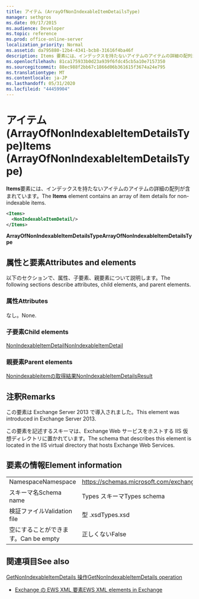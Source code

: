 ```yaml
---
title: アイテム (ArrayOfNonIndexableItemDetailsType)
manager: sethgros
ms.date: 09/17/2015
ms.audience: Developer
ms.topic: reference
ms.prod: office-online-server
localization_priority: Normal
ms.assetid: da795880-12b4-4341-bcb8-31616f4ba46f
description: Items 要素には、インデックスを持たないアイテムのアイテムの詳細の配列が含まれています。
ms.openlocfilehash: 81ca175933b0d23a939f6fdc45cb5a10e7157350
ms.sourcegitcommit: 88ec988f2bb67c1866d06b361615f3674a24e795
ms.translationtype: MT
ms.contentlocale: ja-JP
ms.lasthandoff: 05/31/2020
ms.locfileid: "44459904"
---
```

# <a name="items-arrayofnonindexableitemdetailstype"></a><span data-ttu-id="38d52-103">アイテム (ArrayOfNonIndexableItemDetailsType)</span><span class="sxs-lookup"><span data-stu-id="38d52-103">Items (ArrayOfNonIndexableItemDetailsType)</span></span>

<span data-ttu-id="38d52-104">**Items**要素には、インデックスを持たないアイテムのアイテムの詳細の配列が含まれています。</span><span class="sxs-lookup"><span data-stu-id="38d52-104">The **Items** element contains an array of item details for non-indexable items.</span></span> 
  
```XML
<Items>
  <NonIndexableItemDetail/>
</Items>
```

 <span data-ttu-id="38d52-105">**ArrayOfNonIndexableItemDetailsType**</span><span class="sxs-lookup"><span data-stu-id="38d52-105">**ArrayOfNonIndexableItemDetailsType**</span></span>
## <a name="attributes-and-elements"></a><span data-ttu-id="38d52-106">属性と要素</span><span class="sxs-lookup"><span data-stu-id="38d52-106">Attributes and elements</span></span>

<span data-ttu-id="38d52-107">以下のセクションで、属性、子要素、親要素について説明します。</span><span class="sxs-lookup"><span data-stu-id="38d52-107">The following sections describe attributes, child elements, and parent elements.</span></span>
  
### <a name="attributes"></a><span data-ttu-id="38d52-108">属性</span><span class="sxs-lookup"><span data-stu-id="38d52-108">Attributes</span></span>

<span data-ttu-id="38d52-109">なし。</span><span class="sxs-lookup"><span data-stu-id="38d52-109">None.</span></span>
  
### <a name="child-elements"></a><span data-ttu-id="38d52-110">子要素</span><span class="sxs-lookup"><span data-stu-id="38d52-110">Child elements</span></span>

[<span data-ttu-id="38d52-111">NonIndexableItemDetail</span><span class="sxs-lookup"><span data-stu-id="38d52-111">NonIndexableItemDetail</span></span>](nonindexableitemdetail.md)
  
### <a name="parent-elements"></a><span data-ttu-id="38d52-112">親要素</span><span class="sxs-lookup"><span data-stu-id="38d52-112">Parent elements</span></span>

[<span data-ttu-id="38d52-113">Nonindexableitemの取得結果</span><span class="sxs-lookup"><span data-stu-id="38d52-113">NonIndexableItemDetailsResult</span></span>](nonindexableitemdetailsresult.md)
  
## <a name="remarks"></a><span data-ttu-id="38d52-114">注釈</span><span class="sxs-lookup"><span data-stu-id="38d52-114">Remarks</span></span>

<span data-ttu-id="38d52-115">この要素は Exchange Server 2013 で導入されました。</span><span class="sxs-lookup"><span data-stu-id="38d52-115">This element was introduced in Exchange Server 2013.</span></span>
  
<span data-ttu-id="38d52-116">この要素を記述するスキーマは、Exchange Web サービスをホストする IIS 仮想ディレクトリに置かれています。</span><span class="sxs-lookup"><span data-stu-id="38d52-116">The schema that describes this element is located in the IIS virtual directory that hosts Exchange Web Services.</span></span>
  
## <a name="element-information"></a><span data-ttu-id="38d52-117">要素の情報</span><span class="sxs-lookup"><span data-stu-id="38d52-117">Element information</span></span>

|||
|:-----|:-----|
|<span data-ttu-id="38d52-118">Namespace</span><span class="sxs-lookup"><span data-stu-id="38d52-118">Namespace</span></span>  <br/> |https://schemas.microsoft.com/exchange/services/2006/types  <br/> |
|<span data-ttu-id="38d52-119">スキーマ名</span><span class="sxs-lookup"><span data-stu-id="38d52-119">Schema name</span></span>  <br/> |<span data-ttu-id="38d52-120">Types スキーマ</span><span class="sxs-lookup"><span data-stu-id="38d52-120">Types schema</span></span>  <br/> |
|<span data-ttu-id="38d52-121">検証ファイル</span><span class="sxs-lookup"><span data-stu-id="38d52-121">Validation file</span></span>  <br/> |<span data-ttu-id="38d52-122">型 .xsd</span><span class="sxs-lookup"><span data-stu-id="38d52-122">Types.xsd</span></span>  <br/> |
|<span data-ttu-id="38d52-123">空にすることができます。</span><span class="sxs-lookup"><span data-stu-id="38d52-123">Can be empty</span></span>  <br/> |<span data-ttu-id="38d52-124">正しくない</span><span class="sxs-lookup"><span data-stu-id="38d52-124">False</span></span>  <br/> |
   
## <a name="see-also"></a><span data-ttu-id="38d52-125">関連項目</span><span class="sxs-lookup"><span data-stu-id="38d52-125">See also</span></span>



[<span data-ttu-id="38d52-126">GetNonIndexableItemDetails 操作</span><span class="sxs-lookup"><span data-stu-id="38d52-126">GetNonIndexableItemDetails operation</span></span>](getnonindexableitemdetails-operation.md)


- [<span data-ttu-id="38d52-127">Exchange の EWS XML 要素</span><span class="sxs-lookup"><span data-stu-id="38d52-127">EWS XML elements in Exchange</span></span>](ews-xml-elements-in-exchange.md)

